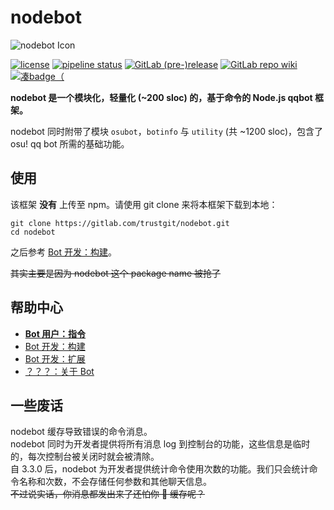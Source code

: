 # nodebot
![nodebot Icon](https://gitlab.com/trustgit/nodebot/raw/master/doc/static/backgrounded-icon.jpg)

[![license](https://img.shields.io/badge/license-MIT-55aa55.svg)](https://gitlab.com/trustgit/nodebot/blob/master/LICENSE)
[![pipeline status](https://gitlab.com/trustgit/nodebot/badges/master/pipeline.svg)](https://gitlab.com/trustgit/nodebot/commits/master)
[![GitLab (pre-)release](https://img.shields.io/badge/see-latest%20release-5555ff.svg)](https://gitlab.com/trustgit/nodebot/tags)
[![GitLab repo wiki](https://img.shields.io/badge/read-repo%20wiki-ffaa55.svg)](https://gitlab.com/trustgit/nodebot/wikis)
[![凑badge（](https://img.shields.io/badge/developed%20for-osu!-ff6699.svg)](https://osu.ppy.sh/home)

**nodebot 是一个模块化，轻量化 (~200 sloc) 的，基于命令的 Node.js qqbot 框架。**

nodebot 同时附带了模块 `osubot`，`botinfo` 与 `utility` (共 ~1200 sloc)，包含了 osu! qq bot 所需的基础功能。

## 使用
该框架 **没有** 上传至 npm。请使用 git clone 来将本框架下载到本地：

```shell
git clone https://gitlab.com/trustgit/nodebot.git
cd nodebot
```

之后参考 [Bot 开发：构建](https://gitlab.com/trustgit/nodebot/wikis/Build)。

~~其实主要是因为 nodebot 这个 package name 被抢了~~

## 帮助中心
- **[Bot 用户：指令](https://gitlab.com/trustgit/nodebot/wikis/Commands)**
- [Bot 开发：构建](https://gitlab.com/trustgit/nodebot/wikis/Build)
- [Bot 开发：扩展](https://gitlab.com/trustgit/nodebot/wikis/Development)
- [？？？：关于 Bot](https://gitlab.com/trustgit/nodebot/wikis/About)

## 一些废话
nodebot 缓存导致错误的命令消息。  
nodebot 同时为开发者提供将所有消息 log 到控制台的功能，这些信息是临时的，每次控制台被关闭时就会被清除。  
自 3.3.0 后，nodebot 为开发者提供统计命令使用次数的功能。我们只会统计命令名称和次数，不会存储任何参数和其他聊天信息。  
~~不过说实话，你消息都发出来了还怕你 :horse: 缓存呢？~~